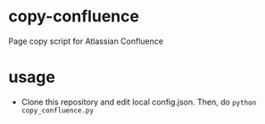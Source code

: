 # copy-confluence
Page copy script for Atlassian Confluence

# usage
 - Clone this repository and edit local config.json. Then, do `python copy_confluence.py`
  
